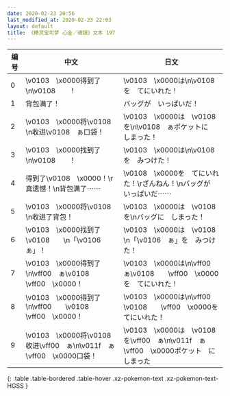 ```yaml
---
date: 2020-02-23 20:56
last_modified_at: 2020-02-23 22:03
layout: default
title: 《精灵宝可梦 心金／魂银》文本 197
---
```

| 编号 | 中文 | 日文 |
| ---- | ---- | ---- |
| 0 | \v0103　\x0000得到了\n\v0108　　！ | \v0103　\x0000は\n\v0108　　を　てにいれた！ |
| 1 | 背包满了！ | バッグが　いっぱいだ！ |
| 2 | \v0103　\x0000将\v0108　　\n收进\v0108　ぁ口袋！ | \v0103　\x0000は　\v0108　　を\n\v0108　ぁポケットに　しまった！ |
| 3 | \v0103　\x0000找到了\n\v0108　　！ | \v0103　\x0000は\n\v0108　　を　みつけた！ |
| 4 | 得到了\v0108　\x0000！\r真遗憾！\n背包满了⋯⋯ | \v0108　\x0000を　てにいれた！\rざんねん！\nバッグが　いっぱいだ⋯⋯ |
| 5 | \v0103　\x0000将\v0108　　\n收进了背包！ | \v0103　\x0000は　\v0108　　を\nバッグに　しまった！ |
| 6 | \v0103　\x0000找到了\v0108　　\n「\v0106　ぁ」！ | \v0103　\x0000は　\v0108　　\n「\v0106　ぁ」を　みつけた！ |
| 7 | \v0103　\x0000得到了\n\vff00　ぁ\v0108　　\vff00　\x0000！ | \v0103　\x0000は\n\vff00　ぁ\v0108　　\vff00　\x0000を　てにいれた！ |
| 8 | \v0103　\x0000得到了\n\vff00　　\v0108　　\vff00　\x0000！ | \v0103　\x0000は\n\vff00　　\v0108　　\vff00　\x0000を　てにいれた！ |
| 9 | \v0103　\x0000将\v0108　　收进\vff00　ぁ\n\v011f　ぁ\vff00　\x0000口袋！ | \v0103　\x0000は　\v0108　　を\vff00　ぁ\n\v011f　ぁ\vff00　\x0000ポケット　に　しまった |
{: .table .table-bordered .table-hover .xz-pokemon-text .xz-pokemon-text-HGSS }
